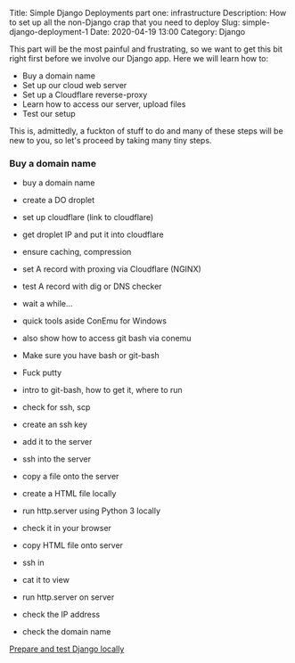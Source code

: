 Title: Simple Django Deployments part one: infrastructure
Description: How to set up all the non-Django crap that you need to deploy
Slug: simple-django-deployment-1
Date: 2020-04-19 13:00
Category: Django

This part will be the most painful and frustrating, so we want to get this bit right first before we involve our Django app. Here we will learn how to:

- Buy a domain name
- Set up our cloud web server
- Set up a Cloudflare reverse-proxy
- Learn how to access our server, upload files
- Test our setup

This is, admittedly, a fuckton of stuff to do and many of these steps will be new to you, so let's proceed by taking many tiny steps.

### Buy a domain name

- buy a domain name
- create a DO droplet
- set up cloudflare (link to cloudflare)
- get droplet IP and put it into cloudflare
- ensure caching, compression
- set A record with proxing via Cloudflare (NGINX)
- test A record with dig or DNS checker
- wait a while...

- quick tools aside ConEmu for Windows
- also show how to access git bash via conemu

- Make sure you have bash or git-bash
- Fuck putty
- intro to git-bash, how to get it, where to run
- check for ssh, scp
- create an ssh key
- add it to the server
- ssh into the server
- copy a file onto the server

- create a HTML file locally
- run http.server using Python 3 locally
- check it in your browser

- copy HTML file onto server
- ssh in
- cat it to view
- run http.server on server
- check the IP address
- check the domain name

[Prepare and test Django locally]({filename}/simple-django-deployment-2.md)
